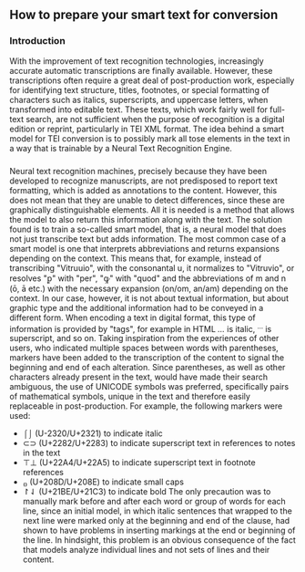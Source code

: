 ## How to prepare your smart text for conversion
### Introduction
With the improvement of text recognition technologies, increasingly accurate automatic transcriptions are finally available. However, these transcriptions often require a great deal of post-production work, especially for identifying text structure, titles, footnotes, or special formatting of characters such as italics, superscripts, and uppercase letters, when transformed into editable text. These texts, which work fairly well for full-text search, are not sufficient when the purpose of recognition is a digital edition or reprint, particularly in TEI XML format.
The idea behind a smart model for TEI conversion is to possibly mark all tose elements in the text in a way that is trainable by a Neural Text Recognition Engine.
### 
Neural text recognition machines, precisely because they have been developed to recognize manuscripts, are not predisposed to report text formatting, which is added as annotations to the content. However, this does not mean that they are unable to detect differences, since these are graphically distinguishable elements. All it is needed is a method that allows the model to also return this information along with the text. The solution found is to train a so-called smart model, that is, a neural model that does not just transcribe text but adds information. The most common case of a smart model is one that interprets abbreviations and returns expansions depending on the context. This means that, for example, instead of transcribing "Vitruuio", with the consonantal u, it normalizes to "Vitruvio", or resolves "ꝑ" with "per", "ꝙ" with "quod" and the abbreviations of m and n (ō, ā etc.) with the necessary expansion (on/om, an/am) depending on the context. In our case, however, it is not about textual information, but about graphic type and the additional information had to be conveyed in a different form. When encoding a text in digital format, this type of information is provided by "tags", for example in HTML <i>…</i> is italic, <sup>…</sup> is superscript, and so on. Taking inspiration from the experiences of other users, who indicated multiple spaces between words with parentheses, markers have been added to the transcription of the content to signal the beginning and end of each alteration. Since parentheses, as well as other characters already present in the text, would have made their search ambiguous, the use of UNICODE symbols was preferred, specifically pairs of mathematical symbols, unique in the text and therefore easily replaceable in post-production.
For example, the following markers were used:

- ⌠⌡ (U-2320/U+2321) to indicate italic
- ⊂⊃ (U+2282/U+2283) to indicate superscript text in references to notes in the text
- ⊤⊥ (U+22A4/U+22A5) to indicate superscript text in footnote references
- ₍₎ (U+208D/U+208E) to indicate small caps
- ↾⇃ (U+21BE/U+21C3) to indicate bold
The only precaution was to manually mark before and after each word or group of words for each line, since an initial model, in which italic sentences that wrapped to the next line were marked only at the beginning and end of the clause, had shown to have problems in inserting markings at the end or beginning of the line. In hindsight, this problem is an obvious consequence of the fact that models analyze individual lines and not sets of lines and their content.
